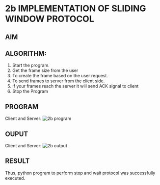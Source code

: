 # 2b IMPLEMENTATION OF SLIDING WINDOW PROTOCOL
## AIM
## ALGORITHM:
1. Start the program.
2. Get the frame size from the user
3. To create the frame based on the user request.
4. To send frames to server from the client side.
5. If your frames reach the server it will send ACK signal to client
6. Stop the Program
## PROGRAM
Client and Server:
![2b program](https://github.com/MANISHA21SS/2b_SLIDING_WINDOW_PROTOCOL/assets/147474298/eb308c86-1486-4e99-8f26-0b360a7974fe)
## OUPUT
Client and Server:
![2b output](https://github.com/MANISHA21SS/2b_SLIDING_WINDOW_PROTOCOL/assets/147474298/60d0f841-bc98-4bbb-b396-75bf22889a60)
## RESULT
Thus, python program to perform stop and wait protocol was successfully executed.
